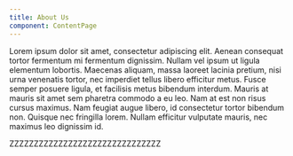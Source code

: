 ```yaml
---
title: About Us
component: ContentPage
---
```

Lorem ipsum dolor sit amet, consectetur adipiscing elit. Aenean consequat
tortor fermentum mi fermentum dignissim. Nullam vel ipsum ut ligula elementum
lobortis. Maecenas aliquam, massa laoreet lacinia pretium, nisi urna venenatis
tortor, nec imperdiet tellus libero efficitur metus. Fusce semper posuere
ligula, et facilisis metus bibendum interdum. Mauris at mauris sit amet sem
pharetra commodo a eu leo. Nam at est non risus cursus maximus. Nam feugiat
augue libero, id consectetur tortor bibendum non. Quisque nec fringilla lorem.
Nullam efficitur vulputate mauris, nec maximus leo dignissim id.

ZZZZZZZZZZZZZZZZZZZZZZZZZZZZZZZ
